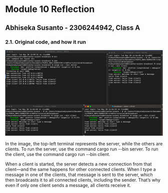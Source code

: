 # Module 10 Reflection

## Abhiseka Susanto - 2306244942, Class A

### 2.1. Original code, and how it run

![1 server 3 client](1_server_3_client.png)

In the image, the top-left terminal represents the server, while the others are clients. To run the server, use the command cargo run --bin server. To run the client, use the command cargo run --bin client. 

When a client is started, the server detects a new connection from that client—and the same happens for other connected clients. When I type a message in one of the clients, that message is sent to the server, which then broadcasts it to all connected clients, including the sender. That’s why even if only one client sends a message, all clients receive it.